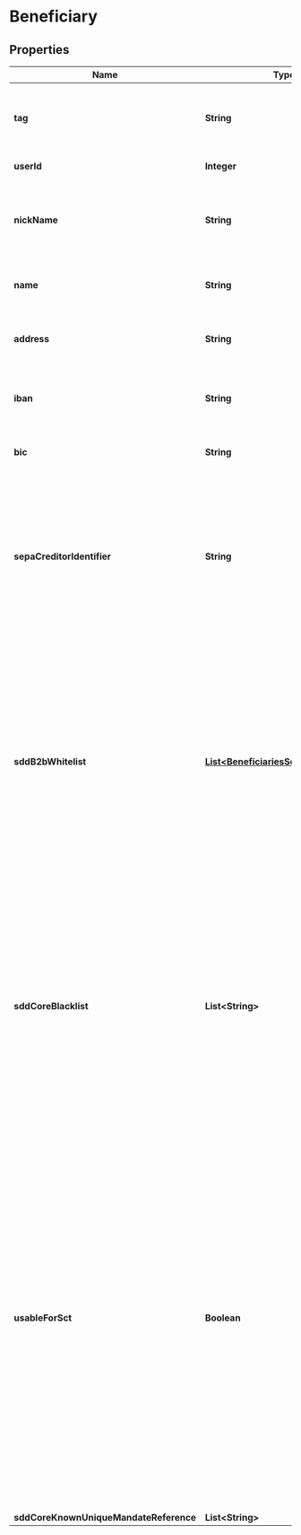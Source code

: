 
# Beneficiary

## Properties
Name | Type | Description | Notes
------------ | ------------- | ------------- | -------------
**tag** | **String** | Custom data that could be used by caller to search the instance. |  [optional]
**userId** | **Integer** | Beneficiary&#39;s userId |  [optional]
**nickName** | **String** | Name choosen by end user to easily recognize the beneficiary. |  [optional]
**name** | **String** | Beneficiary name, linked to bank account. |  [optional]
**address** | **String** | Beneficiary address, linked to bank account. |  [optional]
**iban** | **String** | Beneficiary International Bank Account Number. |  [optional]
**bic** | **String** | Beneficiary Bank Identifier Code. |  [optional]
**sepaCreditorIdentifier** | **String** | Beneficiary SEPA Creditor Identifier. Mandatory to validate B2B incoming direct debit, useless other wise. Between 8 and 35 caracters. |  [optional]
**sddB2bWhitelist** | [**List&lt;BeneficiariesSddB2bWhitelist&gt;**](BeneficiariesSddB2bWhitelist.md) | Each unique mandate reference, with its frequency type, must be explicitely allowed when doing B2B Direct Debit. Furthermore, a mandate not used during more than 36 months will be automatically rejected even if in the white list. |  [optional]
**sddCoreBlacklist** | **List&lt;String&gt;** | Core Direct Debit are accepted by default. If a Core mandate is to be refused on reception, it has to be added to this list. If wild char * (star) is used instead of a UMR, all Direct Debit from this beneficiary will be refused. |  [optional]
**usableForSct** | **Boolean** | Indicated if the beneficiary can be used for SEPA Credit Transfer. This field is a conveniant way to filter all beneficiaries for a user that would like to do a Credit Transfer. Indeed, beneficaries are created automatically when receiving a Core Direct Debit and therefor by looking at the list you won&#39;t be able to idnetify which beneficary to use on SCT. |  [optional]
**sddCoreKnownUniqueMandateReference** | **List&lt;String&gt;** |  |  [optional]




